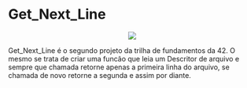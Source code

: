 # Get_Next_Line

<p align="center"><img src="https://user-images.githubusercontent.com/81205527/149212588-45d60d10-2e78-46c5-bf0c-0dc247464ad5.png"> </p>
<p>Get_Next_Line é o segundo projeto da trilha de fundamentos da 42. O mesmo se trata de criar uma funcão que leia um Descritor de arquivo e sempre que chamada retorne apenas a primeira linha do arquivo, se chamada de novo retorne a segunda e assim por diante.</p>
